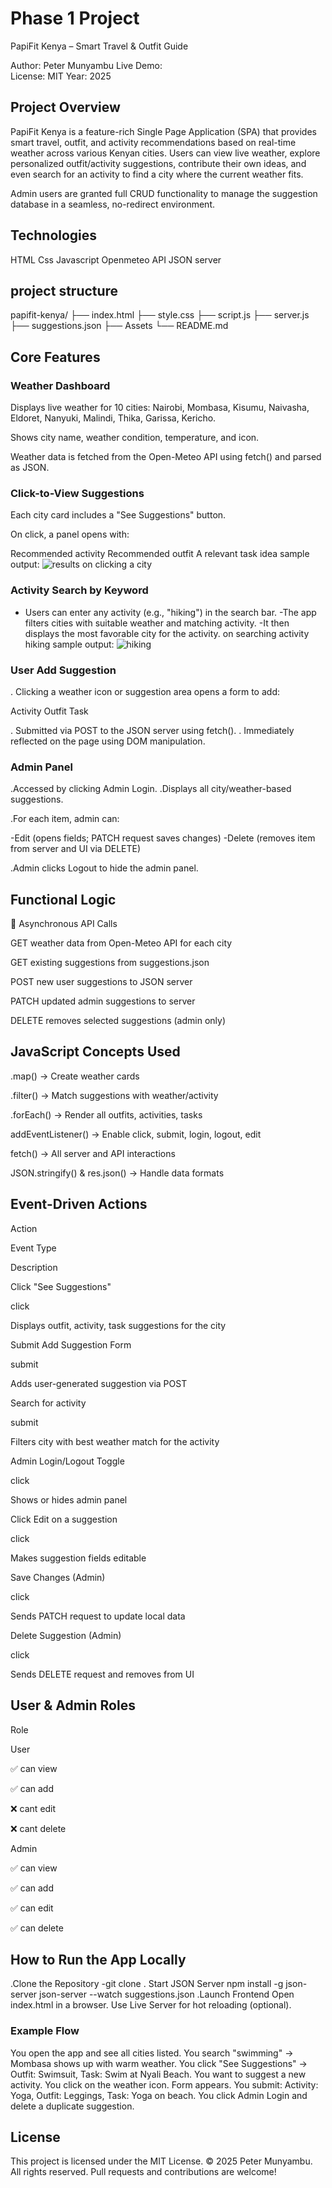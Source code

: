 # Phase 1 Project

PapiFit Kenya – Smart Travel & Outfit Guide

Author: Peter Munyambu
Live Demo:  
License: MIT
Year: 2025

## Project Overview

PapiFit Kenya is a feature-rich Single Page Application (SPA) that provides smart travel, outfit, and activity recommendations based on real-time weather across various Kenyan cities. Users can view live weather, explore personalized outfit/activity suggestions, contribute their own ideas, and even search for an activity to find a city where the current weather fits.

Admin users are granted full CRUD functionality to manage the suggestion database in a seamless, no-redirect environment.

## Technologies

HTML
Css
Javascript
Openmeteo API
JSON server

## project structure

papifit-kenya/
├── index.html
├── style.css
├── script.js
├── server.js
├── suggestions.json
├── Assets
└── README.md

## Core Features

### Weather Dashboard

Displays live weather for 10 cities: Nairobi, Mombasa, Kisumu, Naivasha, Eldoret, Nanyuki, Malindi, Thika, Garissa, Kericho.

Shows city name, weather condition, temperature, and icon.

Weather data is fetched from the Open-Meteo API using fetch() and parsed as JSON.

### Click-to-View Suggestions

Each city card includes a "See Suggestions" button.

On click, a panel opens with:

Recommended activity
Recommended outfit
A relevant task idea
sample output:
![results on clicking a city](image-1.png)

### Activity Search by Keyword

- Users can enter any activity (e.g., "hiking") in the search bar.
  -The app filters cities with suitable weather and matching activity.
  -It then displays the most favorable city for the activity.
  on searching activity hiking
  sample output:
  ![hiking](image.png)

### User Add Suggestion

. Clicking a weather icon or suggestion area opens a form to add:

Activity
Outfit
Task

. Submitted via POST to the JSON server using fetch().
. Immediately reflected on the page using DOM manipulation.

### Admin Panel

.Accessed by clicking Admin Login.
.Displays all city/weather-based suggestions.

.For each item, admin can:

-Edit (opens fields; PATCH request saves changes)
-Delete (removes item from server and UI via DELETE)

.Admin clicks Logout to hide the admin panel.

## Functional Logic

🔄 Asynchronous API Calls

GET weather data from Open-Meteo API for each city

GET existing suggestions from suggestions.json

POST new user suggestions to JSON server

PATCH updated admin suggestions to server

DELETE removes selected suggestions (admin only)

## JavaScript Concepts Used

.map() → Create weather cards

.filter() → Match suggestions with weather/activity

.forEach() → Render all outfits, activities, tasks

addEventListener() → Enable click, submit, login, logout, edit

fetch() → All server and API interactions

JSON.stringify() & res.json() → Handle data formats

## Event-Driven Actions

Action

Event Type

Description

Click "See Suggestions"

click

Displays outfit, activity, task suggestions for the city

Submit Add Suggestion Form

submit

Adds user-generated suggestion via POST

Search for activity

submit

Filters city with best weather match for the activity

Admin Login/Logout Toggle

click

Shows or hides admin panel

Click Edit on a suggestion

click

Makes suggestion fields editable

Save Changes (Admin)

click

Sends PATCH request to update local data

Delete Suggestion (Admin)

click

Sends DELETE request and removes from UI

## User & Admin Roles

Role

User

✅ can view

✅ can add

❌ cant edit

❌ cant delete

Admin

✅ can view

✅ can add

✅ can edit

✅ can delete

## How to Run the App Locally

.Clone the Repository
-git clone
. Start JSON Server
npm install -g json-server
json-server --watch suggestions.json
.Launch Frontend
Open index.html in a browser.
Use Live Server for hot reloading (optional).

### Example Flow

You open the app and see all cities listed.
You search "swimming" → Mombasa shows up with warm weather.
You click "See Suggestions" → Outfit: Swimsuit, Task: Swim at Nyali Beach.
You want to suggest a new activity. You click on the weather icon.
Form appears. You submit: Activity: Yoga, Outfit: Leggings, Task: Yoga on beach.
You click Admin Login and delete a duplicate suggestion.

## License

This project is licensed under the MIT License.
© 2025 Peter Munyambu. All rights reserved.
Pull requests and contributions are welcome!

